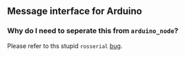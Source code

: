 ## Message interface for Arduino

### Why do I need to seperate this from `arduino_node`?

Please refer to ths stupid `rosserial` [bug](https://github.com/ros-drivers/rosserial/issues/239).